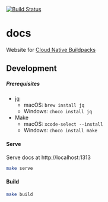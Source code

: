 [![Build Status](https://travis-ci.org/buildpacks/docs.svg?branch=master)](https://travis-ci.org/buildpacks/docs/branches)

# docs
Website for [Cloud Native Buildpacks](https://buildpacks.io)

## Development

##### Prerequisites

* [jq](https://stedolan.github.io/jq/)
    * macOS: `brew install jq`
    * Windows: `choco install jq`
* Make
    * macOS: `xcode-select --install`
    * Windows: `choco install make`

#### Serve

Serve docs at http://localhost:1313

```bash
make serve
```

#### Build

```bash
make build
```
